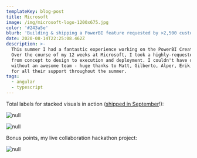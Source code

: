 ```yaml
---
templateKey: blog-post
title: Microsoft
image: /img/microsoft-logo-1200x675.jpg
color: '#243a5e'
blurb: 'Building & shipping a PowerBI feature requested by >2,500 customers'
date: 2020-08-14T22:25:08.462Z
description: >-
  This summer I had a fantastic experience working on the PowerBI Creators team.
  Over the course of my 12 weeks at Microsoft, I took a highly-requested feature
  from concept to design to execution and deployment. I couldn't have done it
  without an awesome team - huge thanks to Matt, Gilberto, Alper, Erik, and Rien
  for all their support throughout the summer.
tags:
  - angular
  - typescript
---
```

Total labels for stacked visuals in action ([shipped in September](https://powerbi.microsoft.com/en-us/blog/power-bi-september-2020-feature-summary/#Total_labels_stacked)!):

![null](/img/screen-shot-2020-09-18-at-4.28.52-pm.png)

![null](/img/screen-shot-2020-09-18-at-4.29.21-pm.jpg)

Bonus points, my live collaboration hackathon project:

![null](/img/realtimecollaboration2.gif)
